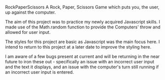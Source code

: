 RockPaperScissors
A Rock, Paper, Scissors Game which puts you, the user, up against the computer. 

The aim of this project was to practice my newly acquired Javascript skills. I made use of the Math.random function to provide the Computers' throw and allowed for user input. 

The styles for this project are basic as Javascript was the main focus here. I intend to return to this project at a later date to improve the styling here.

I am aware of a few bugs present at current and will be returning in the near future to iron these out - specifically an issue with an incorrect user input and the text it displays, and an issue with the computer's turn still running if an incorrect user input is entered.
